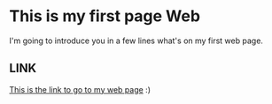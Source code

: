 # This is my first page Web

I'm going to introduce you in a few lines what's on my first web page.

## LINK

[This is the link to go to my web page](https://syamandshaker.github.io/dev-blog/) :)